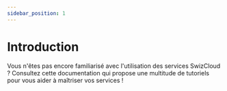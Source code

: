 ```yaml
---
sidebar_position: 1
---
```


# Introduction

Vous n'êtes pas encore familiarisé avec l'utilisation des services SwizCloud ? Consultez cette documentation qui propose une multitude de tutoriels pour vous aider à maîtriser vos services !